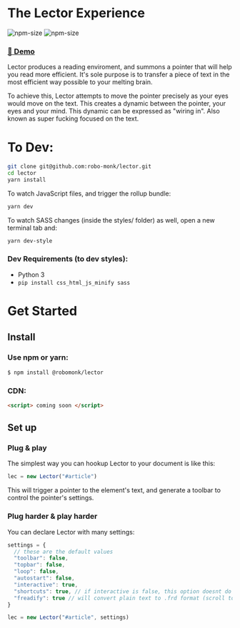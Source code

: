 # The Lector Experience
![npm-size](https://img.shields.io/npm/v/@robomonk/lector?style=for-the-badge)
![npm-size](https://img.shields.io/bundlephobia/minzip/@robomonk/lector?style=for-the-badge)

### [ 🚀 Demo ](https://robo-monk.github.io/lector)


Lector produces a reading enviroment, and summons a pointer that will help you read more efficient. It's sole purpose is to transfer a piece of text
in the most efficient way possible to your melting brain.

To achieve this, Lector attempts to move the pointer precisely as your eyes would move on the text. This creates a dynamic between the pointer, your eyes and
your mind. This dynamic can be expressed as "wiring in". Also known as super fucking focused on the text.


# To Dev:

```bash
git clone git@github.com:robo-monk/lector.git
cd lector
yarn install
```
To watch JavaScript files, and trigger the rollup bundle:
```bash
yarn dev
```

To watch SASS changes (inside the styles/ folder) as well, open a new terminal tab and:
```bash
yarn dev-style
```
### Dev Requirements (to dev styles):
* Python 3
* `pip install css_html_js_minify sass`


# Get Started

## Install

### Use npm or yarn:
```bash
$ npm install @robomonk/lector
```
### CDN:
```html
<script> coming soon </script>
```

## Set up

### Plug & play
The simplest way you can hookup Lector to your document is like this:
```javascript
lec = new Lector("#article")
```

This will trigger a pointer to the element's text, and generate a toolbar to control the pointer's settings.

### Plug harder & play harder

You can declare Lector with many settings:
```javascript
settings = {
  // these are the default values
  "toolbar": false,
  "topbar": false,
  "loop": false,
  "autostart": false,
  "interactive": true,
  "shortcuts": true, // if interactive is false, this option doesnt do anything
  "freadify": true // will convert plain text to .frd format (scroll to the .frd format section for more)
}

lec = new Lector("#article", settings)
```

